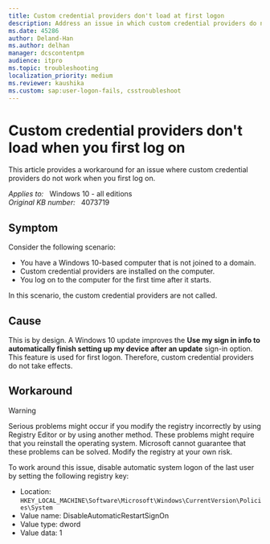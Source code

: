 ```yaml
---
title: Custom credential providers don't load at first logon
description: Address an issue in which custom credential providers do not work when you first log on
ms.date: 45286
author: Deland-Han
ms.author: delhan
manager: dcscontentpm
audience: itpro
ms.topic: troubleshooting
localization_priority: medium
ms.reviewer: kaushika
ms.custom: sap:user-logon-fails, csstroubleshoot
---
```

# Custom credential providers don't load when you first log on

This article provides a workaround for an issue where custom credential providers do not work when you first log on.

_Applies to:_ &nbsp; Windows 10 - all editions  
_Original KB number:_ &nbsp; 4073719

## Symptom

Consider the following scenario:

- You have a Windows 10-based computer that is not joined to a domain.
- Custom credential providers are installed on the computer.
- You log on to the computer for the first time after it starts.  

In this scenario, the custom credential providers are not called.

## Cause

This is by design. A Windows 10 update improves the **Use my sign in info to automatically finish setting up my device after an update** sign-in option. This feature is used for first logon. Therefore, custom credential providers do not take effects.

## Workaround

> [!WARNING]
> Serious problems might occur if you modify the registry incorrectly by using Registry Editor or by using another method. These problems might require that you reinstall the operating system. Microsoft cannot guarantee that these problems can be solved. Modify the registry at your own risk.

To work around this issue, disable automatic system logon of the last user by setting the following registry key:

- Location: `HKEY_LOCAL_MACHINE\Software\Microsoft\Windows\CurrentVersion\Policies\System`  
- Value name: DisableAutomaticRestartSignOn
- Value type: dword
- Value data: 1
